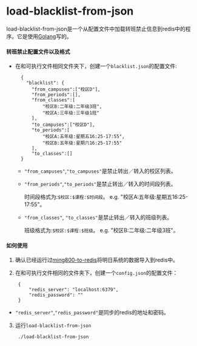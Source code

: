 # load-blacklist-from-json

load-blacklist-from-json是一个从配置文件中加载转班禁止信息到redis中的程序。它是使用[Golang](https://golang.org)写的。

#### 转班禁止配置文件以及格式
* 在和可执行文件相同文件夹下，创建一个`blacklist.json`的配置文件:

        {
          "blacklist": {
            "from_campuses":["校区D"],
            "from_periods":[],
            "from_classes":[
                "校区B:二年级:二年级3班",
                "校区A:三年级:三年级1班"
            ],
            "to_campuses":["校区D"],
            "to_periods":[
                "校区A:五年级:星期五16:25-17:55",
                "校区B:五年级:星期六16:25-17:55"
            ],
            "to_classes":[]
        }

  * `"from_campuses"`,`"to_campuses"`是禁止转出／转入的校区列表。
  * `"from_periods"`,`"to_periods"`是禁止转出／转入的时间段列表。

     时间段格式为:`$校区:$课程:$时间段`。 e.g. "校区A:五年级:星期五16:25-17:55"。

  * `"from_classes"`, `"to_classes"`是禁止转出／转入的班级列表。

     班级格式为:`$校区:$课程:$班级`。 e.g. "校区B:二年级:二年级3班"。 

#### 如何使用
1. 确认已经运行过[ming800-to-redis](https://github.com/shchnmz/ming/tree/master/tools/ming800-to-redis)将明日系统的数据导入到redis中。

2. 在和可执行文件相同的文件夹下，创建一个`config.json`的配置文件：

        {
            "redis_server": "localhost:6379",
            "redis_password": ""
        }

* `"redis_server"`,`"redis_password"`是同步的redis的地址和密码。

3. 运行`load-blacklist-from-json`

        ./load-blacklist-from-json
